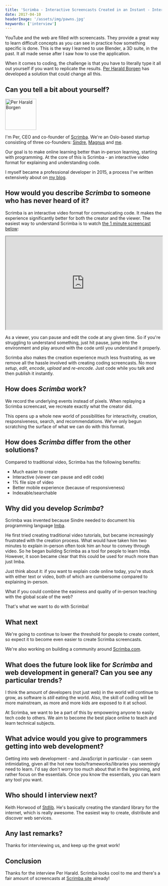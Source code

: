 ```yaml
---
title: 'Scrimba - Interactive Screencasts Created in an Instant - Interview with Per Harald Borgen'
date: 2017-04-10
headerImage: '/assets/img/pawns.jpg'
keywords: ['interview']
---
```


YouTube and the web are filled with screencasts. They provide a great way to learn difficult concepts as you can see in practice how something specific is done. This is the way I learned to use Blender, a 3D suite, in the past. It all made sense after I saw how to use the application.

When it comes to coding, the challenge is that you have to literally type it all out yourself if you want to replicate the results. [Per Harald Borgen](https://twitter.com/perborgen) has developed a solution that could change all this.

## Can you tell a bit about yourself?

<p>
<span class="author">
  <img src="https://s.gravatar.com/avatar/da24dd3ef4d4c2cde869bde781369d99?s=200" alt="Per Harald Borgen" class="author" width="100" height="100" />
</span>

I'm Per, CEO and co-founder of [Scrimba](https://scrimba.com/). We're an Oslo-based startup consisting of three co-founders: [Sindre](https://github.com/somebee), [Magnus](https://twitter.com/judofyr) and [me](https://twitter.com/perborgen).
</p>

Our goal is to make online learning better than in-person learning, starting with programming. At the core of this is Scrimba - an interactive video format for explaining and understanding code.

I myself became a professional developer in 2015, a process I've written extensively about on [my blog](https://medium.com/@perborgen).

## How would you describe *Scrimba* to someone who has never heard of it?

Scrimba is an interactive video format for communicating code. It makes the experience significantly better for both the creator and the viewer. The easiest way to understand Scrimba is to watch [the 1 minute screencast below](https://scrimba.com/casts/cast-279):

<iframe src="https://scrimba.com/cast/cast-279.embed" width="100%" height="300px"></iframe>

As a viewer, you can pause and edit the code at any given time. So if you're struggling to understand something, just hit pause, jump into the environment and play around with the code until you understand it properly.

Scrimba also makes the creation experience much less frustrating, as we remove all the hassle involved with creating coding screencasts. No more *setup*, *edit*, *encode*, *upload* and *re-encode*. Just code while you talk and then publish it instantly.

## How does *Scrimba* work?

We record the underlying events instead of pixels. When replaying a Scrimba screencast, we recreate exactly what the creator did.

This opens up a whole new world of possibilities for interactivity, creation, responsiveness, search, and recommendations. We've only begun scratching the surface of what we can do with this format.

## How does *Scrimba* differ from the other solutions?

Compared to traditional video, Scrimba has the following benefits:

- Much easier to create
- Interactive (viewer can pause and edit code)
- 1% file size of video
- Better mobile experience (because of responsiveness)
- Indexable/searchable

## Why did you develop *Scrimba*?

Scrimba was invented because Sindre needed to document his programming language [Imba](http://imba.io/home).

He first tried creating traditional video tutorials, but became increasingly frustrated with the creation process. What would have taken him two minutes to explain in-person often took him an hour to convey through video. So he began building Scrimba as a tool for people to learn Imba. However, it soon became clear that this could be used for much more than just Imba.

Just think about it: if you want to explain code online today, you're stuck with either text or video, both of which are cumbersome compared to explaining in-person.

What if you could combine the easiness and quality of in-person teaching with the global scale of the web?

That's what we want to do with Scrimba!

## What next

We're going to continue to lower the threshold for people to create content, so expect it to become even easier to create Scrimba screencasts.

We're also working on building a community around [Scrimba.com](https://scrimba.com/).

## What does the future look like for *Scrimba* and web development in general? Can you see any particular trends?

I think the amount of developers (not just web) in the world will continue to grow, as software is *still* eating the world. Also, the skill of coding will be more mainstream, as more and more kids are exposed to it at school.

At Scrimba, we want to be a part of this by empowering anyone to easily tech code to others.
We aim to become *the* best place online to teach and learn technical subjects.

## What advice would you give to programmers getting into web development?

Getting into web development - and JavaScript in particular - can seem intimidating, given all the hot new tools/frameworks/libraries you seemingly need to learn. I'd say don't worry too much about that in the beginning, and rather focus on the essentials. Once you know the essentials, you can learn any tool you want.

## Who should I interview next?

Keith Horwood of [Stdlib](https://stdlib.com/). He's basically creating the standard library for the internet, which is really awesome. The easiest way to create, distribute and discover web services.

## Any last remarks?

Thanks for interviewing us, and keep up the great work!

## Conclusion

Thanks for the interview Per Harald. Scrimba looks cool to me and there's a fair amount of screencasts at [Scrimba site](https://scrimba.com/) already!
